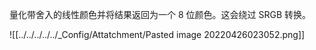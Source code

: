 量化带舍入的线性颜色并将结果返回为一个 8 位颜色。这会绕过 SRGB 转换。

![[../../../../../_Config/Attatchment/Pasted image 20220426023052.png]]